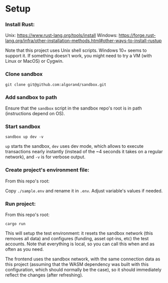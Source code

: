 # Setup

### Install Rust:

Unix: https://www.rust-lang.org/tools/install
Windows: https://forge.rust-lang.org/infra/other-installation-methods.html#other-ways-to-install-rustup

Note that this project uses Unix shell scripts. Windows 10+ seems to support it. If something doesn't work, you might need to try a VM (with Linux or MacOS) or Cygwin.

### Clone sandbox

```
git clone git@github.com:algorand/sandbox.git
```

### Add sandbox to path

Ensure that the `sandbox` script in the sandbox repo's root is in path (instructions depend on OS).

### Start sandbox

```
sandbox up dev -v
```

`up` starts the sandbox, `dev` uses dev mode, which allows to execute transactions nearly instantly (instead of the ~4 seconds it takes on a regular network), and `-v` is for verbose output.

### Create project's environment file:

From this repo's root:

Copy `./sample.env` and rename it in `.env`. Adjust variable's values if needed.

### Run project:

From this repo's root:

```
cargo run
```

This will setup the test environment: it resets the sandbox network (this removes all data) and configures (funding, asset opt-ins, etc) the test accounts. Note that everything is local, so you can call this when and as often as you need.

The frontend uses the sandbox network, with the same connection data as this project (assuming that the WASM dependency was built with this configuration, which should normally be the case), so it should immediately reflect the changes (after refreshing).
